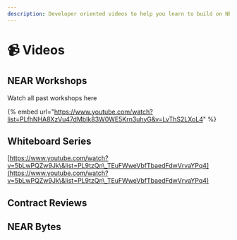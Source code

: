 ```yaml
---
description: Developer oriented videos to help you learn to build on NEAR
---
```


# 📹 Videos

## NEAR Workshops

Watch all past workshops here&#x20;

{% embed url="https://www.youtube.com/watch?list=PLfhNHA8XzVu47dMbIk83W0WE5Krn3uhyG&v=LvThS2LXoL4" %}

## Whiteboard Series

[https://www.youtube.com/watch?v=5bLwPQZw9Jk\&list=PL9tzQn\_TEuFWweVbfTbaedFdwVrvaYPq4](https://www.youtube.com/watch?v=5bLwPQZw9Jk\&list=PL9tzQn\_TEuFWweVbfTbaedFdwVrvaYPq4)

## Contract Reviews



## NEAR Bytes
